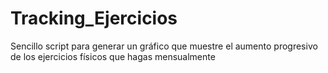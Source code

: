 # Tracking_Ejercicios
Sencillo script para generar un gráfico que muestre el aumento progresivo de los ejercicios físicos que hagas mensualmente
